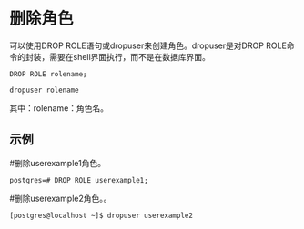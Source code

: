 # 删除角色<a name="ZH-CN_TOPIC_0230590564"></a>

可以使用DROP ROLE语句或dropuser来创建角色。dropuser是对DROP ROLE命令的封装，需要在shell界面执行，而不是在数据库界面。

```
DROP ROLE rolename;
```

```
dropuser rolename
```

其中：rolename：角色名。

## 示例<a name="section207605920321"></a>

\#删除userexample1角色。

```
postgres=# DROP ROLE userexample1;
```

\#删除userexample2角色。。

```
[postgres@localhost ~]$ dropuser userexample2
```

